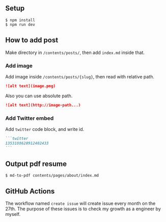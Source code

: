 ## Setup

```shell
$ npm install
$ npm run dev
```

## How to add post

Make directory in `/contents/posts/`, then add `index.md` inside that.

### Add image

Add image inside `/contents/posts/{slug}`, then read with relative path.

```md
![alt text](image.png)
```

Also you can use absolute path.

```md
![alt text](http://image-path...)
```

### Add Twitter embed

Add `twitter` code block, and write id.

````md
```twitter
1353188620912402433
```
````

## Output pdf resume

```shell
$ md-to-pdf contents/pages/about/index.md
```

## GitHub Actions

The workflow named `create issue` will create issue every month on the 27th. The purpose of these issues is to check my growth as a engineer by myself.
